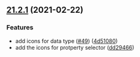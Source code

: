 ## [21.2.1](https://github.com/growingio/gio-design-icons/compare/v21.2.0...v21.2.1) (2021-02-22)


### Features

* add icons for data type ([#49](https://github.com/growingio/gio-design-icons/issues/49)) ([4d51080](https://github.com/growingio/gio-design-icons/commit/4d510802b343c9429eedc7788f6370257e3b5fd1))
* add the icons for protperty selector ([dd29466](https://github.com/growingio/gio-design-icons/commit/dd29466b9601986fa0a301237069d680d2dc04d3))



